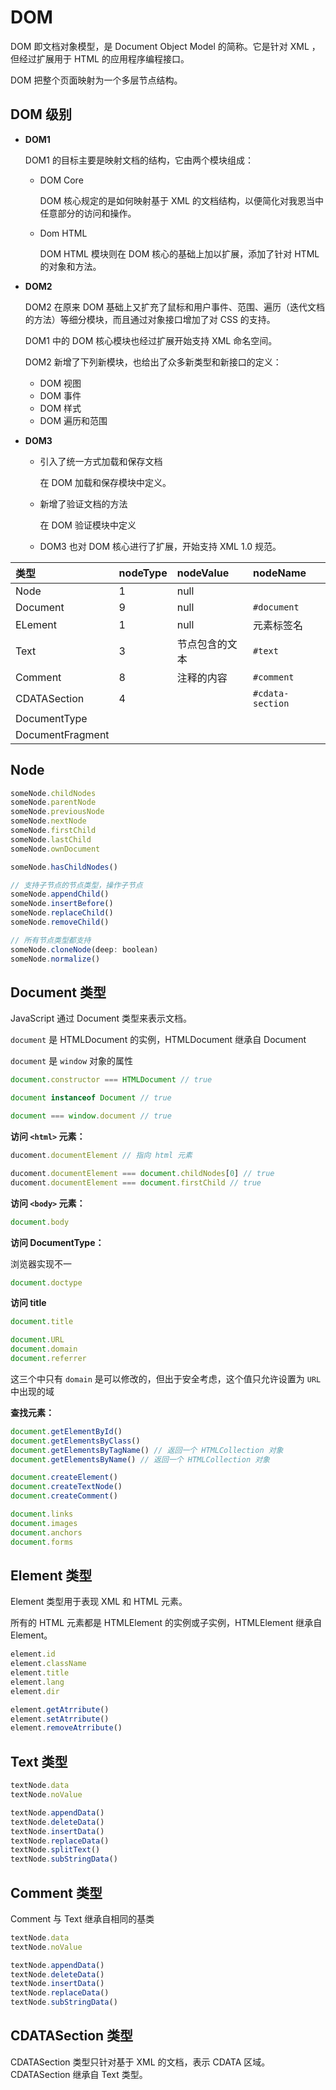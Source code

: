 # DOM

DOM 即文档对象模型，是 Document Object Model 的简称。它是针对 XML ，但经过扩展用于 HTML 的应用程序编程接口。

DOM 把整个页面映射为一个多层节点结构。

## DOM 级别

* **DOM1**

  DOM1 的目标主要是映射文档的结构，它由两个模块组成：

  * DOM Core

    DOM 核心规定的是如何映射基于 XML 的文档结构，以便简化对我恩当中任意部分的访问和操作。

  * Dom HTML

    DOM HTML 模块则在 DOM 核心的基础上加以扩展，添加了针对 HTML 的对象和方法。

* **DOM2**

  DOM2 在原来 DOM 基础上又扩充了鼠标和用户事件、范围、遍历（迭代文档的方法）等细分模块，而且通过对象接口增加了对 CSS 的支持。

  DOM1 中的 DOM 核心模块也经过扩展开始支持 XML 命名空间。

  DOM2 新增了下列新模块，也给出了众多新类型和新接口的定义：

  * DOM 视图
  * DOM 事件
  * DOM 样式
  * DOM 遍历和范围

* **DOM3**

  * 引入了统一方式加载和保存文档

    在 DOM 加载和保存模块中定义。

  * 新增了验证文档的方法

    在 DOM 验证模块中定义

  * DOM3 也对 DOM 核心进行了扩展，开始支持 XML 1.0 规范。

| 类型 | nodeType | nodeValue | nodeName |
| :--- | :--- | :--- | :--- |
| Node | 1 | null |  |
| Document | 9 | null | `#document` |
| ELement | 1 | null | 元素标签名 |
| Text | 3 | 节点包含的文本 | `#text` |
| Comment | 8 | 注释的内容 | `#comment` |
| CDATASection | 4 |  | `#cdata-section` |
| DocumentType |  |  |  |
| DocumentFragment |  |  |  |

## Node

```js
someNode.childNodes
someNode.parentNode
someNode.previousNode
someNode.nextNode
someNode.firstChild
someNode.lastChild
someNode.ownDocument

someNode.hasChildNodes()

// 支持子节点的节点类型，操作子节点
someNode.appendChild()
someNode.insertBefore()
someNode.replaceChild()
someNode.removeChild()

// 所有节点类型都支持
someNode.cloneNode(deep: boolean)
someNode.normalize()
```

## Document 类型

JavaScript 通过 Document 类型来表示文档。

`document` 是 HTMLDocument 的实例，HTMLDocument 继承自 Document

`document` 是 `window` 对象的属性

```js
document.constructor === HTMLDocument // true

document instanceof Document // true

document === window.document // true
```

**访问 **`<html>`** 元素：**

```js
ducoment.documentElement // 指向 html 元素

ducoment.documentElement === document.childNodes[0] // true
ducoment.documentElement === document.firstChild // true
```

**访问 **`<body>`** 元素：**

```js
document.body
```

**访问 DocumentType：**

浏览器实现不一

```js
document.doctype
```

**访问 title**

```js
document.title
```

```js
document.URL
document.domain
document.referrer
```

这三个中只有 `domain` 是可以修改的，但出于安全考虑，这个值只允许设置为 `URL` 中出现的域

**查找元素：**

```js
document.getElementById()
document.getElementsByClass()
document.getElementsByTagName() // 返回一个 HTMLCollection 对象
document.getElementsByName() // 返回一个 HTMLCollection 对象

document.createElement()
document.createTextNode()
document.createComment()
```

```js
document.links
document.images
document.anchors
document.forms
```

## Element 类型

Element 类型用于表现 XML 和 HTML 元素。

所有的 HTML 元素都是 HTMLElement 的实例或子实例，HTMLElement 继承自 Element。

```js
element.id
element.className
element.title
element.lang
element.dir

element.getAtrribute()
element.setAtrribute()
element.removeAtrribute()
```

## Text 类型

```js
textNode.data
textNode.noValue

textNode.appendData()
textNode.deleteData()
textNode.insertData()
textNode.replaceData()
textNode.splitText()
textNode.subStringData()
```

## Comment 类型

Comment 与 Text 继承自相同的基类

```js
textNode.data
textNode.noValue

textNode.appendData()
textNode.deleteData()
textNode.insertData()
textNode.replaceData()
textNode.subStringData()
```

## CDATASection 类型

CDATASection 类型只针对基于 XML 的文档，表示 CDATA 区域。CDATASection 继承自 Text 类型。
